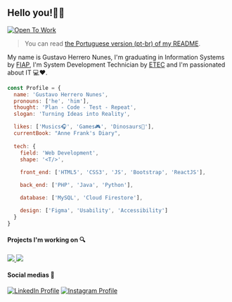 ## Hello you!👋😀

[![Open To Work][open_to_work_badget]][linkedin_url]

>You can read [the Portuguese version (pt-br) of my README][portuguese].

My name is Gustavo Herrero Nunes, I'm graduating in Information Systems by [FIAP][fiap_url], I'm System Development Technician by [ETEC][etec_url] and I'm passionated about IT :computer::heart:.

```javascript
const Profile = {
  name: 'Gustavo Herrero Nunes',
  pronouns: ['he', 'him'],
  thought: 'Plan - Code - Test - Repeat',
  slogan: 'Turning Ideas into Reality',

  likes: ['Musics🎧', 'Games🎮', 'Dinosaurs🦕'],
  currentBook: "Anne Frank's Diary",
  
  tech: {
    field: 'Web Development',
    shape: '<T/>',
    
    front_end: ['HTML5', 'CSS3', 'JS', 'Bootstrap', 'ReactJS'],

    back_end: ['PHP', 'Java', 'Python'],

    database: ['MySQL', 'Cloud Firestore'],

    design: ['Figma', 'Usability', 'Accessibility']
  }
}

```

#### Projects I'm working on :mag:

<a href="https://github.com/GustavoHerreroNunes/AQMoni">
  <img src="https://github-readme-stats.vercel.app/api/pin/?username=GustavoHerreroNunes&repo=AQMoni">
</a>
<a href="https://github.com/GustavoHerreroNunes/android_codespace_test">
  <img src="https://github-readme-stats.vercel.app/api/pin/?username=GustavoHerreroNunes&repo=android_codespace_test">
</a>


#### Social medias :iphone:

[![LinkedIn Profile][linkedin_badget]][linkedin_url] [![Instagram Profile][instagram_badget]][instagram_url]

<!-- Readme -->
[english]:README.md

<!-- Education -->
[fiap_url]: https://fiap.com.br/
[etec_url]: https://www.cps.sp.gov.br/etec/

<!-- Urls and Badgets -->
[open_to_work_badget]: https://img.shields.io/badge/-Open_To_Work-success?style=flat-square
[linkedin_url]:https://www.linkedin.com/in/gustavo-herrero-nunes-329070212/
[linkedin_badget]:https://img.shields.io/badge/-LinkedIn-blue?style=flat-square&labelColor=informational&logo=linkedin&logoColor=white
[instagram_url]: https://www.instagram.com/gustavo_herrero_nunes/
[instagram_badget]: https://img.shields.io/badge/-Instagram-%23E4405F?style=flat-square&logo=instagram&logoColor=white
[portuguese]:README-Portuguese.md
